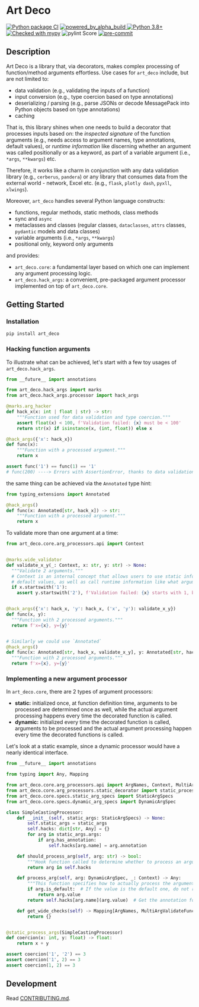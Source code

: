 # Art Deco

[//]: # "add-your-build-status-badge-here"

[![Python package CI](https://github.com/cristianmatache/art-deco/actions/workflows/ci.yml/badge.svg)](https://github.com/cristianmatache/art-deco/actions/workflows/ci.yml)
[![powered_by_alpha_build](https://img.shields.io/badge/Powered%20by%20-AlphaBuild-lightblue?style=flat&logo=CMake&logoColor=lightblue)
](https://github.com/cristianmatache/alpha-build)
[![Python 3.8+](https://img.shields.io/badge/python-3.7+-blue.svg)](https://www.python.org/downloads/)
[![Checked with mypy](http://www.mypy-lang.org/static/mypy_badge.svg)](http://mypy-lang.org/)
![pylint Score](https://mperlet.github.io/pybadge/badges/10.svg)
[![pre-commit](https://img.shields.io/badge/pre--commit-enabled-brightgreen?logo=pre-commit&logoColor=white)](https://github.com/pre-commit/pre-commit)

## Description

Art Deco is a library that, via decorators, makes complex processing of function/method arguments effortless.
Use cases for `art_deco` include, but are not limited to:

- data validation (e.g., validating the inputs of a function)
- input conversion (e.g., type coercion based on type annotations)
- deserializing / parsing (e.g., parse JSONs or decode MessagePack into Python objects based on type annotations)
- caching

That is, this library shines when one needs to build a decorator that processes inputs based on:
the _inspected signature_ of the function arguments (e.g., needs access to argument names, type annotations,
default values), or _runtime information_ like discerning whether an argument was called positionally or as a keyword,
as part of a variable argument (i.e., `*args`, `**kwargs`) etc.

Therefore, it works like a charm in conjunction with any data validation library (e.g.,
`cerberus`, `pandera`) or any library that consumes data from the external world - network, Excel etc.
(e.g., `flask`, `plotly dash`, `pyxll`, `xlwings`).

Moreover, `art_deco` handles several Python language constructs:

- functions, regular methods, static methods, class methods
- sync and `async`
- metaclasses and classes (regular classes, `dataclasses`, `attrs` classes, `pydantic` models and data classes)
- variable arguments (i.e., `*args`, `**kwargs`)
- positional only, keyword only arguments

and provides:

- `art_deco.core`: a fundamental layer based on which one can implement any argument processing logic.
- `art_deco.hack_args`: a convenient, pre-packaged argument processor implemented on top of `art_deco.core`.

## Getting Started

### Installation

```bash
pip install art_deco
```

### Hacking function arguments

To illustrate what can be achieved, let's start with a few toy usages of `art_deco.hack_args`.

```python
from __future__ import annotations

from art_deco.hack_args import marks
from art_deco.hack_args.processor import hack_args

@marks.arg_hacker
def hack_x(x: int | float | str) -> str:
    """Function used for data validation and type coercion."""
    assert float(x) < 100, f'Validation failed: {x} must be < 100'
    return str(x) if isinstance(x, (int, float)) else x

@hack_args({'x': hack_x})
def func(x):
    """Function with a processed argument."""
    return x

assert func('1') == func(1) == '1'
# func(200) ----> Errors with AssertionError, thanks to data validation
```

the same thing can be achieved via the `Annotated` type hint:

```python
from typing_extensions import Annotated

@hack_args()
def func(x: Annotated[str, hack_x]) -> str:
    """Function with a processed argument."""
    return x
```

To validate more than one argument at a time:

```python
from art_deco.core.arg_processors.api import Context


@marks.wide_validator
def validate_x_y(_: Context, x: str, y: str) -> None:
  """Validate 2 arguments."""
  # Context is an internal concept that allows users to use static information like the inspected signature or
  # default values, as well as call runtime information like what arguments were called positionally.
  if x.startswith('1'):
    assert y.startswith('2'), f'Validation failed: {x} starts with 1, but {y} does not start with 2'


@hack_args({'x': hack_x, 'y': hack_x, ('x', 'y'): validate_x_y})
def func(x, y):
  """Function with 2 processed arguments."""
  return f'x={x}, y={y}'


# Similarly we could use `Annotated`
@hack_args()
def func(x: Annotated[str, hack_x, validate_x_y], y: Annotated[str, hack_x, validate_x_y]) -> str:
  """Function with 2 processed arguments."""
  return f'x={x}, y={y}'
```

### Implementing a new argument processor

In `art_deco.core`, there are 2 types of argument processors:

- **static:** initialized once, at function definition time, arguments to be processed are determined once as well,
  while the actual argument processing happens every time the decorated function is called.
- **dynamic:** initialized every time the decorated function is called, arguments to be processed and the actual
  argument processing happen every time the decorated functions is called.

Let's look at a static example, since a dynamic processor would have a nearly identical interface.

```python
from __future__ import annotations

from typing import Any, Mapping

from art_deco.core.arg_processors.api import ArgNames, Context, MultiArgValidateFunc
from art_deco.core.arg_processors.static_decorator import static_process_args
from art_deco.core.specs.static_arg_specs import StaticArgSpecs
from art_deco.core.specs.dynamic_arg_specs import DynamicArgSpec

class SimpleCastingProcessor:
    def __init__(self, static_args: StaticArgSpecs) -> None:
        self.static_args = static_args
        self.hacks: dict[str, Any] = {}
        for arg in static_args.args:
            if arg.has_annotation:
                self.hacks[arg.name] = arg.annotation

    def should_process_arg(self, arg: str) -> bool:
        """Hook function called to determine whether to process an argument or not, always by name."""
        return arg in self.hacks

    def process_arg(self, arg: DynamicArgSpec, _: Context) -> Any:
        """This function specifies how to actually process the argument."""
        if arg.is_default:  # If the value is the default one, do not run any casting
            return arg.value
        return self.hacks[arg.name](arg.value)  # Get the annotation for the argument name and coerce the supplied value

    def get_wide_checks(self) -> Mapping[ArgNames, MultiArgValidateFunc]:  # No logic for "wide" checks.
        return {}


@static_process_args(SimpleCastingProcessor)
def coercion(x: int, y: float) -> float:
    return x + y

assert coercion('1', '2') == 3
assert coercion('1', 2) == 3
assert coercion(1, 2) == 3
```

## Development

Read [CONTRIBUTING.md](CONTRIBUTING.md).
